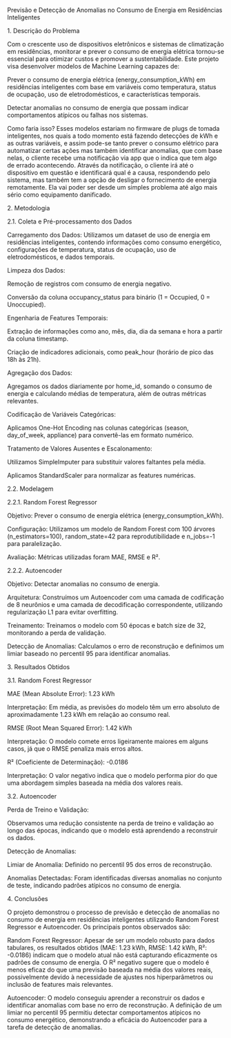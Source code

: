 Previsão e Detecção de Anomalias no Consumo de Energia em Residências Inteligentes

1\. Descrição do Problema

Com o crescente uso de dispositivos eletrônicos e sistemas de climatização em residências, monitorar e prever o consumo de energia elétrica tornou-se essencial para otimizar custos e promover a sustentabilidade. Este projeto visa desenvolver modelos de Machine Learning capazes de:

Prever o consumo de energia elétrica (energy_consumption_kWh) em residências inteligentes com base em variáveis como temperatura, status de ocupação, uso de eletrodomésticos, e características temporais.

Detectar anomalias no consumo de energia que possam indicar comportamentos atípicos ou falhas nos sistemas.

Como faria isso? Esses modelos estariam no firmware de plugs de tomada inteligentes, nos quais a todo momento está fazendo detecções de kWh e as outras variáveis, e assim pode-se tanto prever o consumo elétrico para automatizar certas ações mas também identificar anomalias, que com base nelas, o cliente recebe uma notificação via app que o indica que tem algo de errado acontecendo. Através da notificação, o cliente irá até o dispositivo em questão e identificará qual é a causa, respondendo pelo sistema, mas também tem a opção de desligar o fornecimento de energia remotamente. Ela vai poder ser desde um simples problema até algo mais sério como equipamento danificado.

2\. Metodologia

2.1. Coleta e Pré-processamento dos Dados

Carregamento dos Dados: Utilizamos um dataset de uso de energia em residências inteligentes, contendo informações como consumo energético, configurações de temperatura, status de ocupação, uso de eletrodomésticos, e dados temporais.

Limpeza dos Dados:

Remoção de registros com consumo de energia negativo.

Conversão da coluna occupancy_status para binário (1 = Occupied, 0 = Unoccupied).

Engenharia de Features Temporais:

Extração de informações como ano, mês, dia, dia da semana e hora a partir da coluna timestamp.

Criação de indicadores adicionais, como peak_hour (horário de pico das 18h às 21h).

Agregação dos Dados:

Agregamos os dados diariamente por home_id, somando o consumo de energia e calculando médias de temperatura, além de outras métricas relevantes.

Codificação de Variáveis Categóricas:

Aplicamos One-Hot Encoding nas colunas categóricas (season, day_of_week, appliance) para convertê-las em formato numérico.

Tratamento de Valores Ausentes e Escalonamento:

Utilizamos SimpleImputer para substituir valores faltantes pela média.

Aplicamos StandardScaler para normalizar as features numéricas.

2.2. Modelagem

2.2.1. Random Forest Regressor

Objetivo: Prever o consumo de energia elétrica (energy_consumption_kWh).

Configuração: Utilizamos um modelo de Random Forest com 100 árvores (n_estimators=100), random_state=42 para reprodutibilidade e n_jobs=-1 para paralelização.

Avaliação: Métricas utilizadas foram MAE, RMSE e R².

2.2.2. Autoencoder

Objetivo: Detectar anomalias no consumo de energia.

Arquitetura: Construímos um Autoencoder com uma camada de codificação de 8 neurônios e uma camada de decodificação correspondente, utilizando regularização L1 para evitar overfitting.

Treinamento: Treinamos o modelo com 50 épocas e batch size de 32, monitorando a perda de validação.

Detecção de Anomalias: Calculamos o erro de reconstrução e definimos um limiar baseado no percentil 95 para identificar anomalias.

3\. Resultados Obtidos

3.1. Random Forest Regressor

MAE (Mean Absolute Error): 1.23 kWh

Interpretação: Em média, as previsões do modelo têm um erro absoluto de aproximadamente 1.23 kWh em relação ao consumo real.

RMSE (Root Mean Squared Error): 1.42 kWh

Interpretação: O modelo comete erros ligeiramente maiores em alguns casos, já que o RMSE penaliza mais erros altos.

R² (Coeficiente de Determinação): -0.0186

Interpretação: O valor negativo indica que o modelo performa pior do que uma abordagem simples baseada na média dos valores reais.

3.2. Autoencoder

Perda de Treino e Validação:

Observamos uma redução consistente na perda de treino e validação ao longo das épocas, indicando que o modelo está aprendendo a reconstruir os dados.

Detecção de Anomalias:

Limiar de Anomalia: Definido no percentil 95 dos erros de reconstrução.

Anomalias Detectadas: Foram identificadas diversas anomalias no conjunto de teste, indicando padrões atípicos no consumo de energia.

4\. Conclusões

O projeto demonstrou o processo de previsão e detecção de anomalias no consumo de energia em residências inteligentes utilizando Random Forest Regressor e Autoencoder. Os principais pontos observados são:

Random Forest Regressor: Apesar de ser um modelo robusto para dados tabulares, os resultados obtidos (MAE: 1.23 kWh, RMSE: 1.42 kWh, R²: -0.0186) indicam que o modelo atual não está capturando eficazmente os padrões de consumo de energia. O R² negativo sugere que o modelo é menos eficaz do que uma previsão baseada na média dos valores reais, possivelmente devido à necessidade de ajustes nos hiperparâmetros ou inclusão de features mais relevantes.

Autoencoder: O modelo conseguiu aprender a reconstruir os dados e identificar anomalias com base no erro de reconstrução. A definição de um limiar no percentil 95 permitiu detectar comportamentos atípicos no consumo energético, demonstrando a eficácia do Autoencoder para a tarefa de detecção de anomalias.
